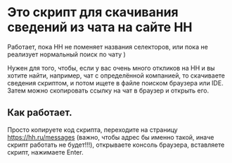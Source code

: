# Это скрипт для скачивания сведений из чата на сайте HH
Работает, пока HH не поменяет названия селекторов,
или пока не реализует нормальный поиск по чату )

Нужен для того, чтобы, если у вас очень много откликов на HH и вы хотите 
найти, например, чат с определённой компанией, то скачиваете сведения скриптом,
и потом ищете в файле поиском браузера или IDE. Затем можно скопировать
ссылку на чат в браузер и открыть его.

## Как работает.

Просто копируете код скрипта, переходите на страницу https://hh.ru/messages
(важно, чтобы адрес бы именно такой, иначе скрипт работать не будет!!!), 
открываете консоль браузера, вставляете скрипт, нажимаете Enter.
